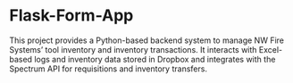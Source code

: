 # Flask-Form-App
This project provides a Python-based backend system to manage NW Fire Systems’ tool inventory and inventory transactions. It interacts with Excel-based logs and inventory data stored in Dropbox and integrates with the Spectrum API for requisitions and inventory transfers.
